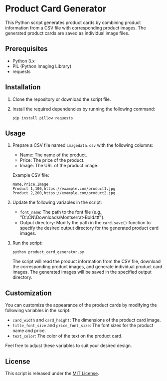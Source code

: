 # Product Card Generator

This Python script generates product cards by combining product information from a CSV file with corresponding product images. The generated product cards are saved as individual image files.

## Prerequisites

- Python 3.x
- PIL (Python Imaging Library)
- requests

## Installation

1. Clone the repository or download the script file.

2. Install the required dependencies by running the following command:
   ```
   pip install pillow requests
   ```

## Usage

1. Prepare a CSV file named `imagedata.csv` with the following columns:
   - Name: The name of the product.
   - Price: The price of the product.
   - Image: The URL of the product image.

   Example CSV file:
   ```
   Name,Price,Image
   Product 1,100,https://example.com/product1.jpg
   Product 2,200,https://example.com/product2.jpg
   ```

2. Update the following variables in the script:
   - `font_name`: The path to the font file (e.g., "D:\CN\Downloads\Montserrat-Bold.ttf").
   - Output directory: Modify the path in the `card.save()` function to specify the desired output directory for the generated product card images.

3. Run the script:
   ```
   python product_card_generator.py
   ```

   The script will read the product information from the CSV file, download the corresponding product images, and generate individual product card images. The generated images will be saved in the specified output directory.

## Customization

You can customize the appearance of the product cards by modifying the following variables in the script:

- `card_width` and `card_height`: The dimensions of the product card image.
- `title_font_size` and `price_font_size`: The font sizes for the product name and price.
- `text_color`: The color of the text on the product card.

Feel free to adjust these variables to suit your desired design.

## License

This script is released under the [MIT License](LICENSE).
